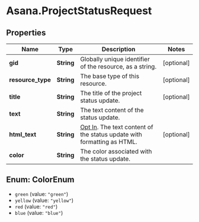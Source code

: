 # Asana.ProjectStatusRequest

## Properties
Name | Type | Description | Notes
------------ | ------------- | ------------- | -------------
**gid** | **String** | Globally unique identifier of the resource, as a string. | [optional] 
**resource_type** | **String** | The base type of this resource. | [optional] 
**title** | **String** | The title of the project status update. | [optional] 
**text** | **String** | The text content of the status update. | 
**html_text** | **String** | [Opt In](/docs/inputoutput-options). The text content of the status update with formatting as HTML. | [optional] 
**color** | **String** | The color associated with the status update. | 

<a name="ColorEnum"></a>
## Enum: ColorEnum

* `green` (value: `"green"`)
* `yellow` (value: `"yellow"`)
* `red` (value: `"red"`)
* `blue` (value: `"blue"`)

